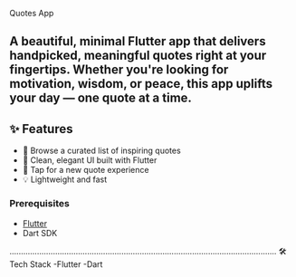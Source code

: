 Quotes App

A beautiful, minimal Flutter app that delivers handpicked, meaningful quotes right at your fingertips.
Whether you're looking for motivation, wisdom, or peace, this app uplifts your day — one quote at a time.
---
## ✨ Features
- 📖 Browse a curated list of inspiring quotes
- 💫 Clean, elegant UI built with Flutter
- 🔁 Tap for a new quote experience
- 💡 Lightweight and fast

### Prerequisites

- [Flutter](https://flutter.dev/docs/get-started/install)
- Dart SDK
  
.....................................................................................................................
 🛠️ Tech Stack
-Flutter
-Dart
